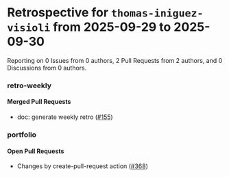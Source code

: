 # Retrospective for `thomas-iniguez-visioli` from 2025-09-29 to 2025-09-30

Reporting on 0 Issues from 0 authors, 2 Pull Requests from 2 authors, and 0 Discussions from 0 authors.


### retro-weekly

#### Merged Pull Requests

- doc: generate weekly retro ([#155](https://github.com/thomas-iniguez-visioli/retro-weekly/pull/155))

### portfolio

#### Open Pull Requests

- Changes by create-pull-request action ([#368](https://github.com/thomas-iniguez-visioli/portfolio/pull/368))
